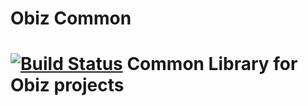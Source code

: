 Obiz Common
=============
[![Build Status](https://travis-ci.org/obiz/common.png?branch=travis,develop,master)](https://travis-ci.org/obiz/common?branch=travis,develop,master)
Common Library for Obiz projects
=============

